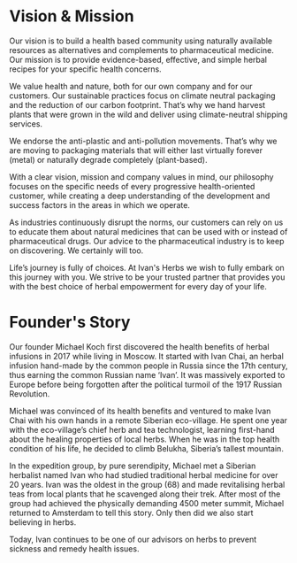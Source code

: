# Vision & Mission

Our vision is to build a health based community using naturally available resources as alternatives and complements to pharmaceutical medicine. Our mission is to provide evidence-based, effective, and simple herbal recipes for your specific health concerns. 

We value health and nature, both for our own company and for our customers. Our sustainable practices focus on climate neutral packaging and the reduction of our carbon footprint. That’s why we hand harvest plants that were grown in the wild and deliver using climate-neutral shipping services.

We endorse the anti-plastic and anti-pollution movements. That’s why we are moving to packaging materials that will either last virtually forever (metal) or naturally degrade completely (plant-based).

With a clear vision, mission and company values in mind, our philosophy focuses on the specific needs of every progressive health-oriented customer, while creating a deep understanding of the development and success factors in the areas in which we operate. 

As industries continuously disrupt the norms, our customers can rely on us to educate them about natural medicines that can be used with or instead of pharmaceutical drugs. Our advice to the pharmaceutical industry is to keep on discovering. We certainly will too.

Life’s journey is fully of choices. At Ivan's Herbs we wish to fully embark on this journey with you. We strive to be your trusted partner that provides you with the best choice of herbal empowerment for every day of your life.

# Founder's Story

Our founder Michael Koch first discovered the health benefits of herbal infusions in 2017 while living in Moscow. It started with Ivan Chai, an herbal infusion hand-made by the common people in Russia since the 17th century, thus earning the common Russian name ‘Ivan’. It was massively exported to Europe before being forgotten after the political turmoil of the 1917 Russian Revolution.

Michael was convinced of its health benefits and ventured to make Ivan Chai with his own hands in a remote Siberian eco-village. He spent one year with the eco-village’s chief herb and tea technologist, learning first-hand about the healing properties of local herbs. When he was in the top health condition of his life, he decided to climb Belukha, Siberia’s tallest mountain.

In the expedition group, by pure serendipity, Michael met a Siberian herbalist named Ivan who had studied traditional herbal medicine for over 20 years. Ivan was the oldest in the group (68) and made revitalising herbal teas from local plants that he scavenged along their trek. After most of the group had achieved the physically demanding 4500 meter summit, Michael returned to Amsterdam to tell this story. Only then did we also start believing in herbs. 

Today, Ivan continues to be one of our advisors on herbs to prevent sickness and remedy health issues.
